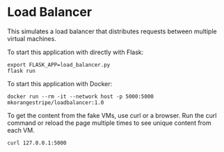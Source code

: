 # Load Balancer

This simulates a load balancer that distributes requests between multiple virtual machines.

To start this application with directly with Flask:

```shell script
export FLASK_APP=load_balancer.py
flask run
```

To start this application with Docker:

```shell script
docker run --rm -it --network host -p 5000:5000 mkorangestripe/loadbalancer:1.0
```

To get the content from the fake VMs, use curl or a browser.  Run the curl command or reload the page multiple times to see unique content from each VM.

```shell script
curl 127.0.0.1:5000
```
